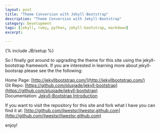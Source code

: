 ```yaml
---
layout: post
title: "Theme Conversion with Jekyll-Bootstrap"
description: "Theme Conversion with Jekyll-Bootstrap"
category: Development
tags: [jekyll, ruby, python, jekyll-bootstrap, markdown]
excerpt:

---
```

{% include JB/setup %}

So I finally got around to upgrading the theme for this site using the jekyll-bootstrap framework. If you are interested in learning more about jekyll-bootsrap please see the the following:

Home Page: [http://jekyllbootstrap.com/](http://jekyllbootstrap.com/)   
Git Repo: [https://github.com/plusjade/jekyll-bootstrap](https://github.com/plusjade/jekyll-bootstrap)   
Documentation: [Jekyll-Bootstrap Introduction](http://jekyllbootstrap.com/lessons/jekyll-introduction.html)   


If you want to visit the repository for this site and fork what I have you can find it at: [http://github.com/jlwestsr/jlwestsr.github.com](http://github.com/jlwestsr/jlwestsr.github.com)

enjoy!